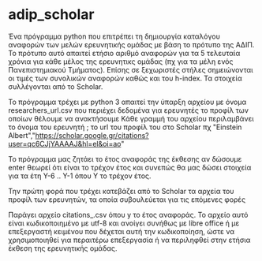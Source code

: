# adip_scholar
Ένα πρόγραμμα python που επιτρέπει τη δημιουργία καταλόγου αναφορών των μελών ερευνητικής ομάδας με βάση το πρότυπο της ΑΔΙΠ. Το πρότυπο αυτό απαιτεί ετήσιο αριθμό αναφορών για τα 5 τελευταία χρόνια για κάθε μέλος της ερευνητικς ομάδας (πχ για τα μέλη ενός Πανεπιστημιακού Τμήματος). Επίσης σε ξεχωριστές στήλες σημειώνονται οι τιμές των συνολικών αναφορών καθώς και του h-index. Τα στοιχεία συλλέγονται από το Scholar.

Το πρόγραμμα τρέχει με python 3
απαιτεί την ύπαρξη αρχείου με όνομα researchers_url.csv που περιέχει δεδομένα για ερευνητές το προφίλ των οποίων θέλουμε να ανακτήσουμε
Κάθε γραμμή του αρχείου περιλαμβάνει το όνομα του ερευνητή ; το url του προφίλ του στο Scholar πχ
"Einstein Albert","https://scholar.google.gr/citations?user=qc6CJjYAAAAJ&hl=el&oi=ao"

Το πρόγραμμα μας ζητάει το έτος αναφοράς της έκθεσης αν δώσουμε enter θεωρεί ότι είναι το τρέχον έτος και συνεπώς θα μας δώσει στοιχεία για τα έτη Y-6 .. Y-1 όπου Υ το τρέχον έτος.

Την πρώτη φορά που τρέχει κατεβάζει από το Scholar τα αρχεία του προφίλ των ερευνητών, τα οποία συβουλεύεται για τις επόμενες φορές

Παράγει αρχείο citations_<y>.csv όπου y το έτος αναφοράς. Το αρχείο αυτό είναι κωδικοποιημένο με utf-8 και ανοίγει συνήθως με libre office ή με επεξεργαστή κειμένου που δέχεται αυτή την κωδικοποίηση, ώστε να χρησιμοποιηθεί για περαιτέρω επεξεργασία ή να περιληφθεί στην ετήσια έκθεση της ερευνητικής ομάδας.
